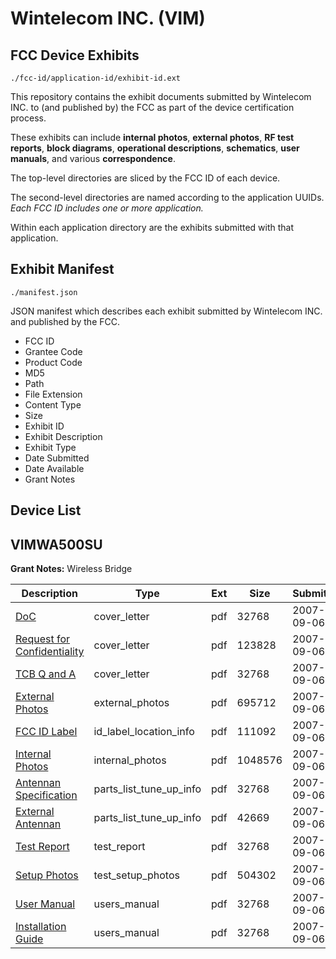 # Wintelecom INC. (VIM)
## FCC Device Exhibits

```
./fcc-id/application-id/exhibit-id.ext
```

This repository contains the exhibit documents submitted by Wintelecom INC. to (and published by) the FCC as part of the device certification process.

These exhibits can include **internal photos**, **external photos**, **RF test reports**, **block diagrams**, **operational descriptions**, **schematics**, **user manuals**, and various **correspondence**.

The top-level directories are sliced by the FCC ID of each device.

The second-level directories are named according to the application UUIDs. *Each FCC ID includes one or more application.*

Within each application directory are the exhibits submitted with that application. 

## Exhibit Manifest

```
./manifest.json
```

JSON manifest which describes each exhibit submitted by Wintelecom INC. and published by the FCC.

- FCC ID
- Grantee Code
- Product Code
- MD5
- Path
- File Extension
- Content Type
- Size
- Exhibit ID
- Exhibit Description
- Exhibit Type
- Date Submitted
- Date Available
- Grant Notes

## Device List
## VIMWA500SU
**Grant Notes:** Wireless Bridge

| Description | Type | Ext | Size | Submitted | Available |
| ----------- | ---- | --- | ---- | --------- | --------- |
| [DoC](VIMWA500SU/206f9a8cf4326116c8019308b5fddda9/839606.pdf) | cover_letter | pdf | 32768 | 2007-09-06 | 2007-09-06 |
| [Request for Confidentiality](VIMWA500SU/206f9a8cf4326116c8019308b5fddda9/839607.pdf) | cover_letter | pdf | 123828 | 2007-09-06 | 2007-09-06 |
| [TCB Q and A](VIMWA500SU/206f9a8cf4326116c8019308b5fddda9/839608.pdf) | cover_letter | pdf | 32768 | 2007-09-06 | 2007-09-06 |
| [External Photos](VIMWA500SU/206f9a8cf4326116c8019308b5fddda9/839612.pdf) | external_photos | pdf | 695712 | 2007-09-06 | 2007-09-06 |
| [FCC ID Label](VIMWA500SU/206f9a8cf4326116c8019308b5fddda9/839613.pdf) | id_label_location_info | pdf | 111092 | 2007-09-06 | 2007-09-06 |
| [Internal Photos](VIMWA500SU/206f9a8cf4326116c8019308b5fddda9/839614.pdf) | internal_photos | pdf | 1048576 | 2007-09-06 | 2007-09-06 |
| [Antennan Specification](VIMWA500SU/206f9a8cf4326116c8019308b5fddda9/839615.pdf) | parts_list_tune_up_info | pdf | 32768 | 2007-09-06 | 2007-09-06 |
| [External Antennan](VIMWA500SU/206f9a8cf4326116c8019308b5fddda9/839616.pdf) | parts_list_tune_up_info | pdf | 42669 | 2007-09-06 | 2007-09-06 |
| [Test Report](VIMWA500SU/206f9a8cf4326116c8019308b5fddda9/839619.pdf) | test_report | pdf | 32768 | 2007-09-06 | 2007-09-06 |
| [Setup Photos](VIMWA500SU/206f9a8cf4326116c8019308b5fddda9/839620.pdf) | test_setup_photos | pdf | 504302 | 2007-09-06 | 2007-09-06 |
| [User Manual](VIMWA500SU/206f9a8cf4326116c8019308b5fddda9/839617.pdf) | users_manual | pdf | 32768 | 2007-09-06 | 2007-09-06 |
| [Installation Guide](VIMWA500SU/206f9a8cf4326116c8019308b5fddda9/839618.pdf) | users_manual | pdf | 32768 | 2007-09-06 | 2007-09-06 |
